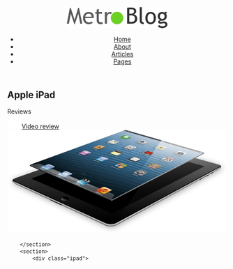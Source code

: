      
<html>
    <head>
        <meta charset="utf-8">
        <link rel="stylesheet" href="style.css">
        <link href="https://maxcdn.bootstrapcdn.com/font-awesome/4.7.0/css/font-awesome.min.css" rel="stylesheet">
        <title></title>
    </head>
    <body>
        <header>
            <div class="container">
                <div class="logo"><img src="img/Logo.png"></div>
                <div class="site_bar">
                    <ul>
                        <li><a class="elem_logo"href="#">Home</a></li>
                        <li><a class="elem_logo" href="#">About</a></li>
                        <li><a class="elem_logo" href="#">Articles</a></li>
                        <li><a class="elem_logo" href="#">Pages</a></li>
                    </ul>
                </div>
            </div>
        </header>
        <section>
            <div class="menu_photo">
                <div class="info_logo">
                    <h1>Apple iPad</h1>
                    <p>Reviews</p>
                    <a class="button" href="#"><img class="camera" src="img/Shape.png">Video review</a>
                </div>
                <div class="ipad_img">
                    <img  src="img/ipad.png" alt="">
                </div>
            </div>
            
        </section>
        <section>
            <div class="ipad">
